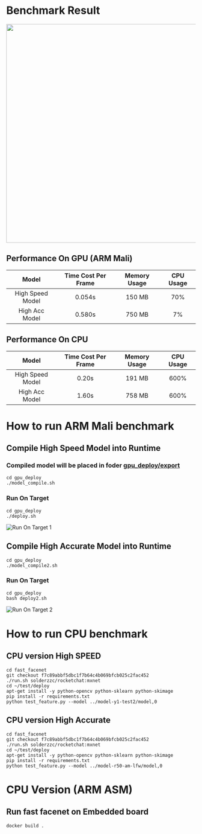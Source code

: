 # Benchmark Result

<img src="https://user-images.githubusercontent.com/3085564/41512405-b5d1c024-723c-11e8-9ae1-cbfb7605d760.png" width="580">

## Performance On GPU (ARM Mali)

| Model        | Time Cost Per Frame | Memory Usage | CPU Usage |
|:-----------:|:-------------------:| :-----------:|:---------:|
| High Speed Model | 0.054s | 150 MB | 70% |
| High Acc Model | 0.580s | 750 MB | 7% |

## Performance On CPU
| Model        | Time Cost Per Frame | Memory Usage | CPU Usage |
|:-----------:|:-------------------:| :-----------:|:---------:|
| High Speed Model | 0.20s | 191 MB | 600% |
| High Acc Model | 1.60s | 758 MB | 600% |

# How to run ARM Mali benchmark
## Compile High Speed Model into Runtime
### Compiled model will be placed in foder [gpu_deploy/export](gpu_deploy/export)
```
cd gpu_deploy
./model_compile.sh
```
### Run On Target
```
cd gpu_deploy
./deploy.sh
```
![Run On Target 1](https://user-images.githubusercontent.com/3085564/41492229-975363f4-70b2-11e8-89fa-1c57362ce378.png)
## Compile High Accurate Model into Runtime
```
cd gpu_deploy
./model_compile2.sh
```
### Run On Target
```
cd gpu_deploy
bash deploy2.sh
```
![Run On Target 2](https://user-images.githubusercontent.com/3085564/41492257-c2b19f52-70b2-11e8-89ec-818b45ed9185.png)

# How to run CPU benchmark
## CPU version High SPEED
```
cd fast_facenet
git checkout f7c89abbf5dbc1f7b64c4b069bfcb025c2fac452
./run.sh solderzzc/rocketchat:mxnet
cd ~/test/deploy
apt-get install -y python-opencv python-sklearn python-skimage
pip install -r requirements.txt
python test_feature.py --model ../model-y1-test2/model,0
```

## CPU version High Accurate
```
cd fast_facenet
git checkout f7c89abbf5dbc1f7b64c4b069bfcb025c2fac452
./run.sh solderzzc/rocketchat:mxnet
cd ~/test/deploy
apt-get install -y python-opencv python-sklearn python-skimage
pip install -r requirements.txt
python test_feature.py --model ../model-r50-am-lfw/model,0
```

# CPU Version (ARM ASM)
## Run fast facenet on Embedded board
`docker build .`
